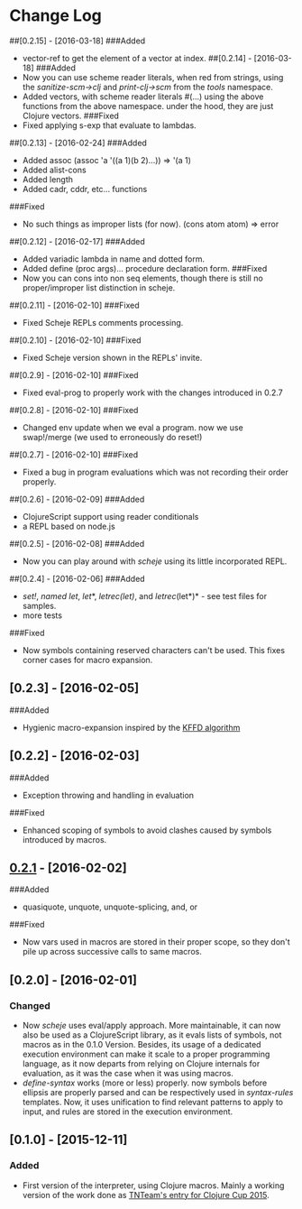 # Change Log
##[0.2.15] - [2016-03-18]
###Added
- vector-ref to get the element of a vector at index.
##[0.2.14] - [2016-03-18]
###Added
- Now you can use scheme reader literals, when red from strings, using the
  *sanitize-scm->clj* and *print-clj->scm* from the *tools* namespace.
- Added vectors, with scheme reader literals #(...) using the above
  functions from the above namespace. under the hood, they are just
  Clojure vectors.
###Fixed
- Fixed applying s-exp that evaluate to lambdas.

##[0.2.13] - [2016-02-24]
###Added
- Added assoc (assoc 'a '((a 1)(b 2)...)) => '(a 1)
- Added alist-cons
- Added length
- Added cadr, cddr, etc... functions

###Fixed
- No such things as improper lists (for now). (cons atom atom) => error

##[0.2.12] - [2016-02-17]
###Added
- Added variadic lambda in name and dotted form.
- Added define (proc args)... procedure declaration form.
###Fixed
- Now you can cons into non seq elements, though there is still no
  proper/improper list distinction in scheje.

##[0.2.11] - [2016-02-10]
###Fixed
- Fixed Scheje REPLs comments processing.

##[0.2.10] - [2016-02-10]
###Fixed
- Fixed Scheje version shown in the REPLs' invite.

##[0.2.9] - [2016-02-10]
###Fixed
- Fixed eval-prog to properly work with the changes introduced in 0.2.7

##[0.2.8] - [2016-02-10]
###Fixed
- Changed env update when we eval a program. now we use swap!/merge (we used to erroneously do reset!)

##[0.2.7] - [2016-02-10]
###Fixed
- Fixed a bug in program evaluations which was not recording their
  order properly.

##[0.2.6] - [2016-02-09]
###Added
- ClojureScript support using reader conditionals
- a REPL based on node.js


##[0.2.5] - [2016-02-08]
###Added
- Now you can play around with *scheje* using its little incorporated REPL.

##[0.2.4] - [2016-02-06]
###Added
- *set!*, *named let*, *let**, *letrec(let)*, and *letrec*(let*)* -
  see test files for samples.
- more tests

###Fixed
- Now symbols containing reserved characters can't be used. This fixes
corner cases for macro expansion.

## [0.2.3] - [2016-02-05]
###Added
- Hygienic macro-expansion inspired by the [KFFD algorithm](http://web.cs.ucdavis.edu/~devanbu/teaching/260/kohlbecker.pdf)

## [0.2.2] - [2016-02-03]
###Added
- Exception throwing and handling in evaluation

###Fixed
- Enhanced scoping of symbols to avoid clashes caused by symbols
  introduced by macros.

## [0.2.1] - [2016-02-02]
###Added
- quasiquote, unquote, unquote-splicing, and, or 

###Fixed
- Now vars used in macros are stored in their proper scope, so they
  don't pile up across successive calls to same macros.

## [0.2.0] - [2016-02-01]
### Changed
- Now *scheje* uses eval/apply approach. More maintainable, it can now
  also be used as a ClojureScript library, as it evals lists of
  symbols, not macros as in the 0.1.0 Version. Besides, its usage of a
  dedicated execution environment can make it scale to a proper
  programming language, as it now departs from relying on Clojure
  internals for evaluation, as it was the case when it was using macros.
- *define-syntax* works (more or less) properly. now symbols before
  ellipsis are properly parsed and can be respectively used in
  *syntax-rules* templates. Now, it uses unification to find relevant
  patterns to apply to input, and rules are stored in the execution environment.

## [0.1.0] - [2015-12-11]	

### Added
- First version of the interpreter, using Clojure macros. Mainly a
  working version of the work done as [TNTeam's entry for Clojure Cup 2015](https://github.com/parenode/clojure-cup-2015).

[0.2.1]: https://github.com/turbopape/scheje/compare/master@%7B1day%7D...master
